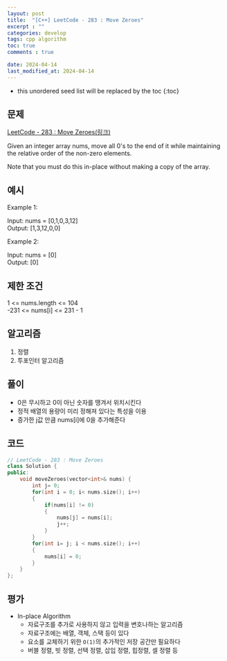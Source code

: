 ```yaml
---
layout: post
title:  "[C++] LeetCode - 283 : Move Zeroes"
excerpt : ""
categories: develop
tags: cpp algorithm
toc: true
comments : true

date: 2024-04-14
last_modified_at: 2024-04-14
---
```


<!--more-->

* this unordered seed list will be replaced by the toc
{:toc}

## 문제 

[LeetCode - 283 : Move Zeroes(링크)](https://leetcode.com/problems/move-zeroes/)

Given an integer array nums, move all 0's to the end of it while maintaining the relative order of the non-zero elements.

Note that you must do this in-place without making a copy of the array.

## 예시
Example 1:

Input: nums = [0,1,0,3,12]  
Output: [1,3,12,0,0]

Example 2:

Input: nums = [0]  
Output: [0]

## 제한 조건
1 <= nums.length <= 104   
-231 <= nums[i] <= 231 - 1


## 알고리즘
1. 정렬
2. 투포인터 알고리즘

## 풀이
- 0은 무시하고 0이 아닌 숫자를 땡겨서 위치시킨다
- 정적 배열의 용량이 미리 정해져 있다는 특성을 이용
- 증가한 j값 만큼 nums[i]에 0을 추가해준다

## 코드
```cpp
// LeetCode - 283 : Move Zeroes
class Solution {
public:
    void moveZeroes(vector<int>& nums) {
        int j= 0;
        for(int i = 0; i< nums.size(); i++)
        {
            if(nums[i] != 0)
            {
                nums[j] = nums[i];
                j++;
            }
        }
        for(int i= j; i < nums.size(); i++)
        {
            nums[i] = 0;
        }
    }
};
```

## 평가  
- In-place Algorithm
  - 자료구조를 추가로 사용하지 않고 입력을 변호나하는 알고리즘
  - 자료구조에는 배열, 객체, 스택 등이 있다
  - 요소를 교체하기 위한 `O(1)`의 추가적인 저장 공간만 필요하다
  - 버블 정렬, 빗 정렬, 선택 정렬, 삽입 정렬, 힙정렬, 셀 정렬 등
